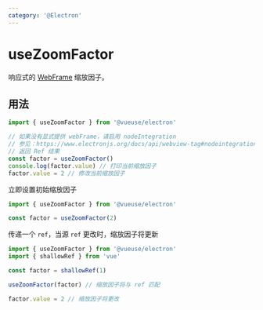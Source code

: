 ```yaml
---
category: '@Electron'
---
```


# useZoomFactor

响应式的 [WebFrame](https://www.electronjs.org/docs/api/web-frame#webframe) 缩放因子。

## 用法

```ts
import { useZoomFactor } from '@vueuse/electron'

// 如果没有显式提供 webFrame，请启用 nodeIntegration
// 参见：https://www.electronjs.org/docs/api/webview-tag#nodeintegration
// 返回 Ref 结果
const factor = useZoomFactor()
console.log(factor.value) // 打印当前缩放因子
factor.value = 2 // 修改当前缩放因子
```

立即设置初始缩放因子

```ts
import { useZoomFactor } from '@vueuse/electron'

const factor = useZoomFactor(2)
```

传递一个 `ref`，当源 `ref` 更改时，缩放因子将更新

```ts
import { useZoomFactor } from '@vueuse/electron'
import { shallowRef } from 'vue'

const factor = shallowRef(1)

useZoomFactor(factor) // 缩放因子将与 ref 匹配

factor.value = 2 // 缩放因子将更改
```
